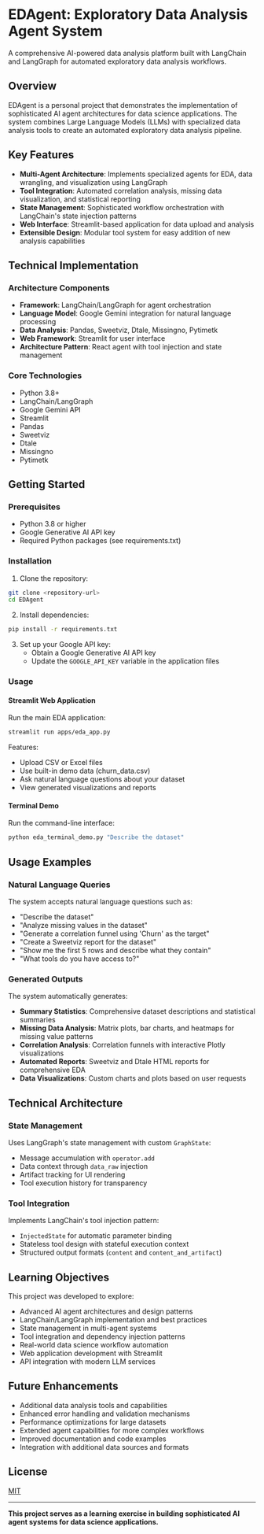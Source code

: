 # EDAgent: Exploratory Data Analysis Agent System

A comprehensive AI-powered data analysis platform built with LangChain and LangGraph for automated exploratory data analysis workflows.

## Overview

EDAgent is a personal project that demonstrates the implementation of sophisticated AI agent architectures for data science applications. The system combines Large Language Models (LLMs) with specialized data analysis tools to create an automated exploratory data analysis pipeline.

## Key Features

- **Multi-Agent Architecture**: Implements specialized agents for EDA, data wrangling, and visualization using LangGraph
- **Tool Integration**: Automated correlation analysis, missing data visualization, and statistical reporting
- **State Management**: Sophisticated workflow orchestration with LangChain's state injection patterns
- **Web Interface**: Streamlit-based application for data upload and analysis
- **Extensible Design**: Modular tool system for easy addition of new analysis capabilities

## Technical Implementation

### Architecture Components

- **Framework**: LangChain/LangGraph for agent orchestration
- **Language Model**: Google Gemini integration for natural language processing
- **Data Analysis**: Pandas, Sweetviz, Dtale, Missingno, Pytimetk
- **Web Framework**: Streamlit for user interface
- **Architecture Pattern**: React agent with tool injection and state management

### Core Technologies

- Python 3.8+
- LangChain/LangGraph
- Google Gemini API
- Streamlit
- Pandas
- Sweetviz
- Dtale
- Missingno
- Pytimetk

## Getting Started

### Prerequisites

- Python 3.8 or higher
- Google Generative AI API key
- Required Python packages (see requirements.txt)

### Installation

1. Clone the repository:
```bash
git clone <repository-url>
cd EDAgent
```

2. Install dependencies:
```bash
pip install -r requirements.txt
```

3. Set up your Google API key:
   - Obtain a Google Generative AI API key
   - Update the `GOOGLE_API_KEY` variable in the application files

### Usage

#### Streamlit Web Application

Run the main EDA application:
```bash
streamlit run apps/eda_app.py
```

Features:
- Upload CSV or Excel files
- Use built-in demo data (churn_data.csv)
- Ask natural language questions about your dataset
- View generated visualizations and reports

#### Terminal Demo

Run the command-line interface:
```bash
python eda_terminal_demo.py "Describe the dataset"
```

## Usage Examples

### Natural Language Queries

The system accepts natural language questions such as:

- "Describe the dataset"
- "Analyze missing values in the dataset"
- "Generate a correlation funnel using 'Churn' as the target"
- "Create a Sweetviz report for the dataset"
- "Show me the first 5 rows and describe what they contain"
- "What tools do you have access to?"

### Generated Outputs

The system automatically generates:

- **Summary Statistics**: Comprehensive dataset descriptions and statistical summaries
- **Missing Data Analysis**: Matrix plots, bar charts, and heatmaps for missing value patterns
- **Correlation Analysis**: Correlation funnels with interactive Plotly visualizations
- **Automated Reports**: Sweetviz and Dtale HTML reports for comprehensive EDA
- **Data Visualizations**: Custom charts and plots based on user requests

## Technical Architecture



### State Management

Uses LangGraph's state management with custom `GraphState`:
- Message accumulation with `operator.add`
- Data context through `data_raw` injection
- Artifact tracking for UI rendering
- Tool execution history for transparency

### Tool Integration

Implements LangChain's tool injection pattern:
- `InjectedState` for automatic parameter binding
- Stateless tool design with stateful execution context
- Structured output formats (`content` and `content_and_artifact`)

## Learning Objectives

This project was developed to explore:

- Advanced AI agent architectures and design patterns
- LangChain/LangGraph implementation and best practices
- State management in multi-agent systems
- Tool integration and dependency injection patterns
- Real-world data science workflow automation
- Web application development with Streamlit
- API integration with modern LLM services

## Future Enhancements

- Additional data analysis tools and capabilities
- Enhanced error handling and validation mechanisms
- Performance optimizations for large datasets
- Extended agent capabilities for more complex workflows
- Improved documentation and code examples
- Integration with additional data sources and formats


## License

[MIT](https://choosealicense.com/licenses/mit/)

---

**This project serves as a learning exercise in building sophisticated AI agent systems for data science applications.**
